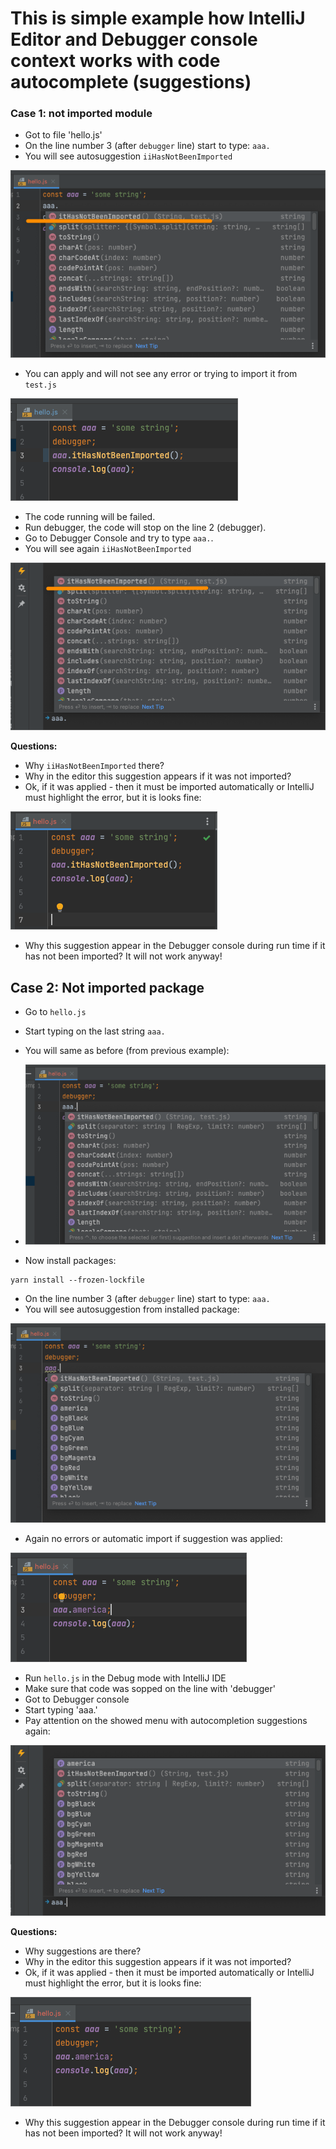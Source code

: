 # This is simple example how IntelliJ Editor and Debugger console context works with code autocomplete (suggestions)

### Case 1: not imported module
- Got to file 'hello.js'
- On the line number 3 (after `debugger` line) start to type: `aaa.`
- You will see autosuggestion `iiHasNotBeenImported`

![img.png](img.png)

- You can apply and will not see any error or trying to import it from `test.js`

![img_9.png](img_9.png)

- The code running will be failed.
- Run debugger, the code will stop on the line 2 (debugger).
- Go to Debugger Console and try to type `aaa.`.
- You will see again `iiHasNotBeenImported`

![img_1.png](img_1.png)

**Questions:** 
- Why `iiHasNotBeenImported` there?
- Why in the editor this suggestion appears if it was not imported? 
- Ok, if it was applied - then it must be imported automatically or IntelliJ must highlight the error, but it is looks fine:

![img_3.png](img_3.png)

- Why this suggestion appear in the Debugger console during run time if it has not been imported? It will not work anyway!


## Case 2: Not imported package
- Go to `hello.js`
- Start typing on the last string `aaa.`
- You will same as before (from previous example):

- ![img_4.png](img_4.png)

- Now install packages:

```shell
yarn install --frozen-lockfile
```

- On the line number 3 (after `debugger` line) start to type: `aaa.`
- You will see autosuggestion from installed package: 

![img_5.png](img_5.png)
 
- Again no errors or automatic import if suggestion was applied:

![img_6.png](img_6.png)

- Run `hello.js` in the Debug mode with IntelliJ IDE
- Make sure that code was sopped on the line with 'debugger'
- Got to Debugger console
- Start typing 'aaa.'
- Pay attention on the showed menu with autocompletion suggestions again:

![img_7.png](img_7.png)


**Questions:**
- Why suggestions are there?
- Why in the editor this suggestion appears if it was not imported?
- Ok, if it was applied - then it must be imported automatically or IntelliJ must highlight the error, but it is looks fine:

![img_8.png](img_8.png)

- Why this suggestion appear in the Debugger console during run time if it has not been imported? It will not work anyway!

